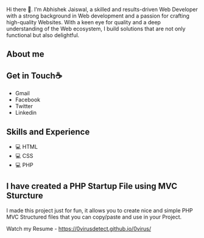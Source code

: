 Hi there 👋. I’m Abhishek Jaiswal, a skilled and results-driven Web Developer with a strong background in Web development and a passion for crafting high-quality Websites. With a keen eye for quality and a deep understanding of the Web ecosystem, I build solutions that are not only functional but also delightful.

## **About me**


## **Get in Touch☕** 
* Gmail
* Facebook
* Twitter
* Linkedin

## **Skills and Experience**
* 💻 HTML
* 💻 CSS
* 💻 PHP


## **I have created a PHP Startup File using MVC Sturcture**
I made this project just for fun, it allows you to create nice and simple PHP MVC Structured files that you can copy/paste and use in your Project.


Watch my Resume - https://0virusdetect.github.io/0virus/


